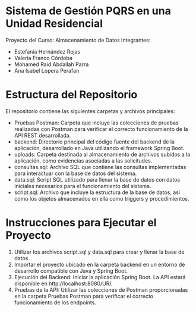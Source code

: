 # Sistema de Gestión PQRS en una Unidad Residencial
Proyecto del Curso: Almacenamiento de Datos
Integrantes: 
- Estefanía Hernández Rojas
- Valeria Franco Córdoba
- Mohamed Raid Abdallah Parra
- Ana Isabel Lopera Perafan

# Estructura del Repositorio

El repositorio contiene las siguientes carpetas y archivos principales:
- Pruebas Postman: Carpeta que incluye las colecciones de pruebas realizadas con Postman para verificar el correcto funcionamiento de la API REST desarrollada.
- backend: Directorio principal del código fuente del backend de la aplicación, desarrollado en Java utilizando el framework Spring Boot.
- uploads: Carpeta destinada al almacenamiento de archivos subidos a la aplicación, como evidencias asociadas a las solicitudes.
- consultas.sql: Archivo SQL que contiene las consultas implementadas para interactuar con la base de datos del sistema.
- data.sql: Script SQL utilizado para llenar la base de datos con datos iniciales necesarios para el funcionamiento del sistema.
- script.sql: Archivo que incluye la estructura de la base de datos, así como los objetos almacenados en ella como triggers y procedimientos.
# Instrucciones para Ejecutar el Proyecto

1.	Utilizar los archivos script.sql y data.sql para crear y llenar la base de datos.
2.	Importar el proyecto ubicado en la carpeta backend en un entorno de desarrollo compatible con Java y Spring Boot.
3.	Ejecución del Backend: Iniciar la aplicación Spring Boot. La API estará disponible en http://localhost:8080/UR/.
4.	Pruebas de la API: Utilizar las colecciones de Postman proporcionadas en la carpeta Pruebas Postman para verificar el correcto funcionamiento de los endpoints.
